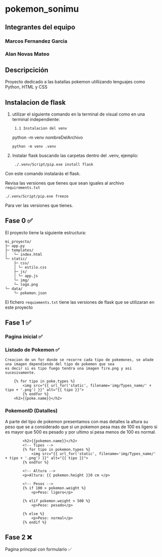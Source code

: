 # pokemon_sonimu

## Integrantes del equipo

### Marcos Fernandez Garcia
### Alan Novas Mateo

## Descripcición
Proyecto dedicado a las batallas pokemon utillizando lenguajes como Python, HTML y CSS

## Instalacion de flask
1. utilizar el siguiente comando en la terminal de visual como en una terminal independiente:

        1.1 Instalacion del venv

    python -m venv nombreDelArchivo

    ``
    python -m venv .venv
    ``
    
2. Instalar flask buscando las carpetas dentro del .venv, ejemplo:

        ./.venv/Script/pip.exe install flask

Con este comando instalarás el flask.

Revisa las versiones que tienes que sean iguales al archivo ``requirements.txt``

    ./.venv/Script/pip.exe freeze 
Para ver las versiones que tienes.

## Fase 0 ✅
El proyecto tiene la siguiente estructura:

    mi_proyecto/
    ├─ app.py
    ├─ templates/
    │   └─ index.html
    └─ static/
        ├─ css/
        │ └─ estilo.css
        ├─ js/
        │ └─ app.js
        └─ img/
        └─ logo.png
    └─ data/
        └─ pokemon.json


El fichero `requiements.txt` tiene las versiones de flask que se utilizaran en este proyecto

## Fase 1 ✅

### Pagina inicial ✅

### Listado de Pokemon ✅

    Creacion de un for donde se recorre cada tipo de pokemones, se añade una imagen dependiendo del tipo de pokemon que sea
    es decir si es tipo fuego tendra una imagen fire.png y asi sucesivamente.

        {% for tipo in poke.types %}
            <img src="{{ url_for('static', filename='img/Types_name/' + tipo + '.png') }}" alt="{{ tipo }}">
            {% endfor %}
        <h2>{{poke.name}}</h2>


### PokemonID (Datalles)

A parte del tipo de pokemon presentamos con mas detalles la altura su peso que se a considerado que si un pokemon pesa mas de
100 es ligero si es mayor que 500 es pesado y por ultimo si pesa menos de 100 es normal.

            <h2>{{pokemon.name}}</h2>
            <!-- Tipos -->
            {% for tipo in pokemon.types %}
                <img src="{{ url_for('static', filename='img/Types_name/' + tipo + '.png') }}" alt="{{ tipo }}">
            {% endfor %}

            <!-- Altura -->
            <p>Altura: {{ pokemon.height }}0 cm </p>

            <!-- Pesos -->
            {% if 100 > pokemon.weight %}
                <p>Peso: ligero</p>

            {% elif pokemon.weight > 500 %}
                <p>Peso: pesado</p>

            {% else %}
                <p>Peso: normal</p>
            {% endif %}


## Fase 2 ❌

Pagina princpal con formulario ✅

